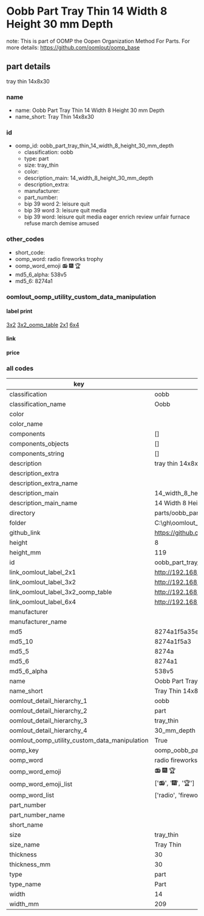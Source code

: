 # Oobb Part Tray Thin 14 Width 8 Height 30 mm Depth  

note: This is part of OOMP the Oopen Organization Method For Parts. For more details: https://github.com/oomlout/oomp_base

##  part details
  



tray thin 14x8x30



### name
* name: Oobb Part Tray Thin 14 Width 8 Height 30 mm Depth
* name_short: Tray Thin 14x8x30 
### id
* oomp_id: oobb_part_tray_thin_14_width_8_height_30_mm_depth
  * classification: oobb
  * type: part
  * size: tray_thin
  * color: 
  * description_main: 14_width_8_height_30_mm_depth
  * description_extra: 
  * manufacturer: 
  * part_number: 
  * bip 39 word 2: leisure quit
  * bip 39 word 3: leisure quit media
  * bip 39 word: leisure quit media eager enrich review unfair furnace refuse march demise amused

### other_codes
* short_code: 
* oomp_word: radio fireworks trophy
* oomp_word_emoji :radio: :fireworks: :trophy:
* md5_6_alpha: 538v5
* md5_6: 8274a1






### oomlout_oomp_utility_custom_data_manipulation
#### label print
[3x2](http://192.168.1.245:1112/?label=oomp%20538v5)
[3x2_oomp_table](http://192.168.1.108:1112/?label=oomp%20538v5)
[2x1](http://192.168.1.242:1112/?label=oomp%20538v5)
[6x4](http://192.168.1.55:1112/?label=oomp%20538v5)    

#### link

                              

#### price







### all codes 
| key | value |  
| --- | --- |  
| classification | oobb |  
| classification_name | Oobb |  
| color |  |  
| color_name |  |  
| components | [] |  
| components_objects | [] |  
| components_string | [] |  
| description | tray thin 14x8x30 |  
| description_extra |  |  
| description_extra_name |  |  
| description_main | 14_width_8_height_30_mm_depth |  
| description_main_name | 14 Width 8 Height 30 mm Depth |  
| directory | parts/oobb_part_tray_thin_14_width_8_height_30_mm_depth |  
| folder | C:\gh\oomlout_oobb_version_4_generated_parts\parts\oobb_part_tray_thin_14_width_8_height_30_mm_depth |  
| github_link | https://github.com/oomlout/oomlout_oomp_part_src/tree/main/parts/oobb_part_tray_thin_14_width_8_height_30_mm_depth |  
| height | 8 |  
| height_mm | 119 |  
| id | oobb_part_tray_thin_14_width_8_height_30_mm_depth |  
| link_oomlout_label_2x1 | http://192.168.1.242:1112/?label=oomp%20538v5 |  
| link_oomlout_label_3x2 | http://192.168.1.245:1112/?label=oomp%20538v5 |  
| link_oomlout_label_3x2_oomp_table | http://192.168.1.108:1112/?label=oomp%20538v5 |  
| link_oomlout_label_6x4 | http://192.168.1.55:1112/?label=oomp%20538v5 |  
| manufacturer |  |  
| manufacturer_name |  |  
| md5 | 8274a1f5a35e5da2e225844f14ebf3fd |  
| md5_10 | 8274a1f5a3 |  
| md5_5 | 8274a |  
| md5_6 | 8274a1 |  
| md5_6_alpha | 538v5 |  
| name | Oobb Part Tray Thin 14 Width 8 Height 30 mm Depth |  
| name_short | Tray Thin 14x8x30  |  
| oomlout_detail_hierarchy_1 | oobb |  
| oomlout_detail_hierarchy_2 | part |  
| oomlout_detail_hierarchy_3 | tray_thin |  
| oomlout_detail_hierarchy_4 | 30_mm_depth |  
| oomlout_oomp_utility_custom_data_manipulation | True |  
| oomp_key | oomp_oobb_part_tray_thin_14_width_8_height_30_mm_depth |  
| oomp_word | radio fireworks trophy |  
| oomp_word_emoji | :radio: :fireworks: :trophy: |  
| oomp_word_emoji_list | [':radio:', ':fireworks:', ':trophy:'] |  
| oomp_word_list | ['radio', 'fireworks', 'trophy'] |  
| part_number |  |  
| part_number_name |  |  
| short_name |  |  
| size | tray_thin |  
| size_name | Tray Thin |  
| thickness | 30 |  
| thickness_mm | 30 |  
| type | part |  
| type_name | Part |  
| width | 14 |  
| width_mm | 209 |  
